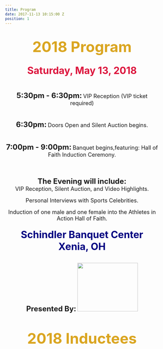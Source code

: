 ```yaml
---
title: Program
date: 2017-11-13 10:15:00 Z
position: 1
---
```


<div style="text-align: center;">

<h1><b>
<font size="40" color="GoldenRod">2018 Program</font>
</b>
</h1>
</div>
<div style="text-align: center;">
<h2><b>
<font size="6" color="Crimson">Saturday, May 13, 2018</font> </b>
</h2>
<br>

<div style="text-align: center;">
<p><b><font size="5">5:30pm - 6:30pm:</font></b>
<font size="4">VIP Reception (VIP ticket required)</font></p>
<br>
<p><b><font size="5">6:30pm:</font></b>
<font size="4">Doors Open and Silent Auction begins.</font></p>
<br>
<p><b>
<font size="5">7:00pm - 9:00pm:</font></b>
<font size="4">Banquet begins,featuring: Hall of Faith Induction Ceremony.</font></p>
</div>
<br>
<br>
<div style="text-align: center;">
<p><b><font size="5">The Evening will include:</font></b><br>
<font size="4">VIP Reception, Silent Auction, and Video Highlights.</font>
<br> <br>
<font size="4">Personal Interviews with Sports Celebrities.</font>
<br><br>
<font size="4">Induction of one male and one female into the Athletes in Action Hall of Faith.</font></p>
</div>
<div style="text-align: center;">
<h3><b>
<font size ="6" color="Navy"> Schindler Banquet Center Xenia, OH</font></b>
</h3>
<br>
<b><font size="5">Presented By:</font></b>
<img src="http://goaia.org/Media/Default/Events/NOC/sponsors/rl_carriers.png" height="159" width="198">
</div>
<br>
<br>
<div style="text-align: center;">
<h4><b>
<font size="30" color="GoldenRod">2018 Inductees</font></b>
</h4>
</div> 